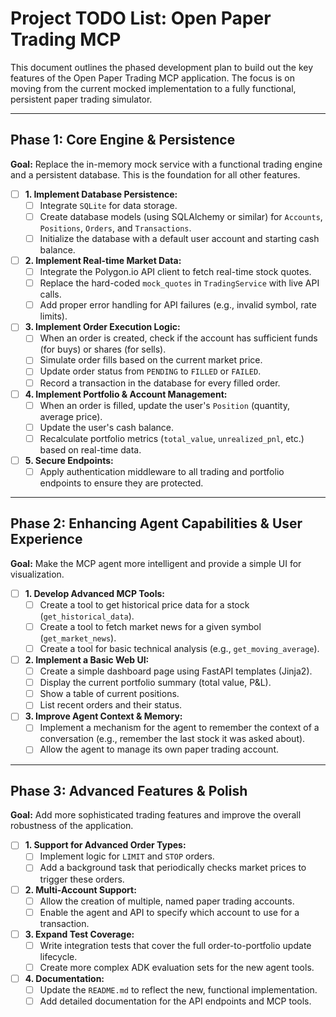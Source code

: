 # Project TODO List: Open Paper Trading MCP

This document outlines the phased development plan to build out the key features of the Open Paper Trading MCP application. The focus is on moving from the current mocked implementation to a fully functional, persistent paper trading simulator.

---

## Phase 1: Core Engine & Persistence

**Goal:** Replace the in-memory mock service with a functional trading engine and a persistent database. This is the foundation for all other features.

-   [ ] **1. Implement Database Persistence:**
    -   [ ] Integrate `SQLite` for data storage.
    -   [ ] Create database models (using SQLAlchemy or similar) for `Accounts`, `Positions`, `Orders`, and `Transactions`.
    -   [ ] Initialize the database with a default user account and starting cash balance.

-   [ ] **2. Implement Real-time Market Data:**
    -   [ ] Integrate the Polygon.io API client to fetch real-time stock quotes.
    -   [ ] Replace the hard-coded `mock_quotes` in `TradingService` with live API calls.
    -   [ ] Add proper error handling for API failures (e.g., invalid symbol, rate limits).

-   [ ] **3. Implement Order Execution Logic:**
    -   [ ] When an order is created, check if the account has sufficient funds (for buys) or shares (for sells).
    -   [ ] Simulate order fills based on the current market price.
    -   [ ] Update order status from `PENDING` to `FILLED` or `FAILED`.
    -   [ ] Record a transaction in the database for every filled order.

-   [ ] **4. Implement Portfolio & Account Management:**
    -   [ ] When an order is filled, update the user's `Position` (quantity, average price).
    -   [ ] Update the user's cash balance.
    -   [ ] Recalculate portfolio metrics (`total_value`, `unrealized_pnl`, etc.) based on real-time data.

-   [ ] **5. Secure Endpoints:**
    -   [ ] Apply authentication middleware to all trading and portfolio endpoints to ensure they are protected.

---

## Phase 2: Enhancing Agent Capabilities & User Experience

**Goal:** Make the MCP agent more intelligent and provide a simple UI for visualization.

-   [ ] **1. Develop Advanced MCP Tools:**
    -   [ ] Create a tool to get historical price data for a stock (`get_historical_data`).
    -   [ ] Create a tool to fetch market news for a given symbol (`get_market_news`).
    -   [ ] Create a tool for basic technical analysis (e.g., `get_moving_average`).

-   [ ] **2. Implement a Basic Web UI:**
    -   [ ] Create a simple dashboard page using FastAPI templates (Jinja2).
    -   [ ] Display the current portfolio summary (total value, P&L).
    -   [ ] Show a table of current positions.
    -   [ ] List recent orders and their status.

-   [ ] **3. Improve Agent Context & Memory:**
    -   [ ] Implement a mechanism for the agent to remember the context of a conversation (e.g., remember the last stock it was asked about).
    -   [ ] Allow the agent to manage its own paper trading account.

---

## Phase 3: Advanced Features & Polish

**Goal:** Add more sophisticated trading features and improve the overall robustness of the application.

-   [ ] **1. Support for Advanced Order Types:**
    -   [ ] Implement logic for `LIMIT` and `STOP` orders.
    -   [ ] Add a background task that periodically checks market prices to trigger these orders.

-   [ ] **2. Multi-Account Support:**
    -   [ ] Allow the creation of multiple, named paper trading accounts.
    -   [ ] Enable the agent and API to specify which account to use for a transaction.

-   [ ] **3. Expand Test Coverage:**
    -   [ ] Write integration tests that cover the full order-to-portfolio update lifecycle.
    -   [ ] Create more complex ADK evaluation sets for the new agent tools.

-   [ ] **4. Documentation:**
    -   [ ] Update the `README.md` to reflect the new, functional implementation.
    -   [ ] Add detailed documentation for the API endpoints and MCP tools.
